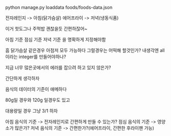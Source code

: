 python manage.py loaddata foods/foods-data.json


전자레인지 -> 아침(닭가슴살)
에어프라이 -> 저녁(냉동식품)


이거 핫도그나 주먹밥 괜찮을듯 간편하잖어~


아침 기준
점심 기준
저녁 기준
을 명확하게 지정해야함

흠 닭가슴살 같은경우 아점저 모두 가능하다 그럴경우는 어떡해 할것인가?
내생각엔 all이라는 integer를 만들어야하나?

지금 너무 많은곳에서의 에러를 잡으려 하고 있지 않은가?

간단하게 생각하자

음식의 데이터의 기준이 애메하다

80g일 경우와
120g 일경우도 있고

대용량일 경우 그냥 3/1 하자



아침 음식의 기준 -> 전자레인지로 간편하게 만들 수 있는가?
점심 음식의 기준 -> 영양소가 많은가?
저녁 음식의 기준 -> 간편한가?(에어프라이, 간편한 후라이팬 가능)